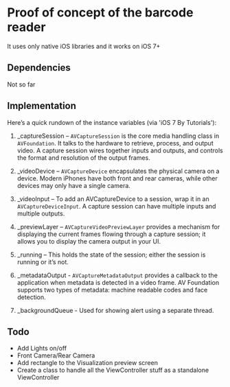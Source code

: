 # Proof of concept of the barcode reader

It uses only native iOS libraries and it works on iOS 7+

## Dependencies

Not so far

## Implementation

Here’s a quick rundown of the instance variables (via 'iOS 7 By Tutorials'):

1. _captureSession – `AVCaptureSession` is the core media handling class in `AVFoundation`. It talks to the hardware to retrieve, process, and output video. A capture session wires together inputs and outputs, and controls the format and resolution of the output frames.

2. _videoDevice – `AVCaptureDevice` encapsulates the physical camera on a device. Modern iPhones have both front and rear cameras, while other devices may only have a single camera.

3. _videoInput – To add an AVCaptureDevice to a session, wrap it in an `AVCaptureDeviceInput`. A capture session can have multiple inputs and multiple outputs.

4. _previewLayer – `AVCaptureVideoPreviewLayer` provides a mechanism for displaying the current frames flowing through a capture session; it allows you to display the camera output in your UI.
5. _running – This holds the state of the session; either the session is running or it’s not.
6. _metadataOutput - `AVCaptureMetadataOutput` provides a callback to the application when metadata is detected in a video frame. AV Foundation supports two types of metadata: machine readable codes and face detection.
7. _backgroundQueue - Used for showing alert using a separate thread.

## Todo

- Add Lights on/off
- Front Camera/Rear Camera
- Add rectangle to the Visualization preview screen
- Create a class to handle all the ViewController stuff as a standalone ViewController